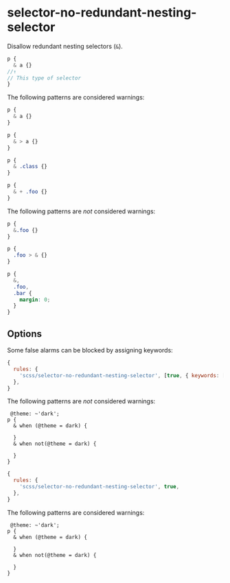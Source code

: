 # selector-no-redundant-nesting-selector

Disallow redundant nesting selectors (`&`).

```scss
p {
  & a {}
//↑
// This type of selector
}
```

The following patterns are considered warnings:

```scss
p {
  & a {}
}
```

```scss
p {
  & > a {}
}
```

```scss
p {
  & .class {}
}
```

```scss
p {
  & + .foo {}
}
```

The following patterns are *not* considered warnings:

```scss
p {
  &.foo {}
}
```

```scss
p {
  .foo > & {}
}
```

```scss
p {
  &,
  .foo,
  .bar {
    margin: 0;
  }
}
```

## Options

Some false alarms can be blocked by assigning keywords:

```js
{
  rules: {
    'scss/selector-no-redundant-nesting-selector', [true, { keywords: ['when'] }],
  },
}
```

The following patterns are *not* considered warnings:

```less
 @theme: ~'dark';
p {
  & when (@theme = dark) {

  }
  & when not(@theme = dark) {

  }
}
```

```js
{
  rules: {
    'scss/selector-no-redundant-nesting-selector', true,
  },
}
```

The following patterns are considered warnings:

```less
 @theme: ~'dark';
p {
  & when (@theme = dark) {
    
  }
  & when not(@theme = dark) {

  }
}
```